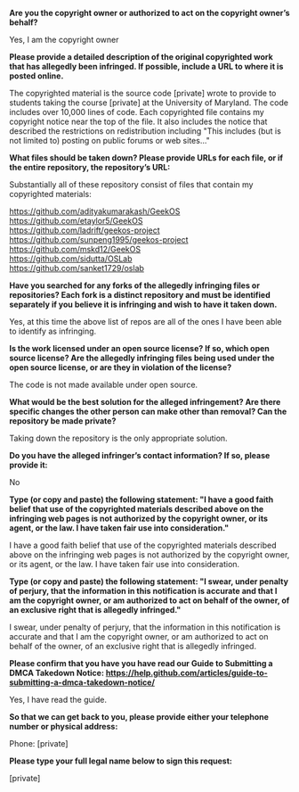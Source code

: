 **Are you the copyright owner or authorized to act on the copyright owner’s behalf?**

Yes, I am the copyright owner

**Please provide a detailed description of the original copyrighted work that has allegedly been infringed. If possible, include a URL to where it is posted online.**

The copyrighted material is the source code [private] wrote to provide to students taking the course [private] at the University of Maryland. The code includes over 10,000 lines of code. Each copyrighted file contains my copyright notice near the top of the file. It also includes the notice that described the restrictions on redistribution including "This includes (but is not limited to) posting on public forums or web sites..."

**What files should be taken down? Please provide URLs for each file, or if the entire repository, the repository’s URL:**

Substantially all of these repository consist of files that contain my copyrighted materials: 

https://github.com/adityakumarakash/GeekOS   
https://github.com/etaylor5/GeekOS   
https://github.com/ladrift/geekos-project   
https://github.com/sunpeng1995/geekos-project   
https://github.com/mskd12/GeekOS   
https://github.com/sidutta/OSLab   
https://github.com/sanket1729/oslab

**Have you searched for any forks of the allegedly infringing files or repositories? Each fork is a distinct repository and must be identified separately if you believe it is infringing and wish to have it taken down.**

Yes, at this time the above list of repos are all of the ones I have been able to identify as infringing.

**Is the work licensed under an open source license? If so, which open source license? Are the allegedly infringing files being used under the open source license, or are they in violation of the license?**

The code is not made available under open source.

**What would be the best solution for the alleged infringement? Are there specific changes the other person can make other than removal? Can the repository be made private?**

Taking down the repository is the only appropriate solution.

**Do you have the alleged infringer’s contact information? If so, please provide it:**

No

**Type (or copy and paste) the following statement: "I have a good faith belief that use of the copyrighted materials described above on the infringing web pages is not authorized by the copyright owner, or its agent, or the law. I have taken fair use into consideration."**

I have a good faith belief that use of the copyrighted materials described above on the infringing web pages is not authorized by the copyright owner, or its agent, or the law. I have taken fair use into consideration.

**Type (or copy and paste) the following statement: "I swear, under penalty of perjury, that the information in this notification is accurate and that I am the copyright owner, or am authorized to act on behalf of the owner, of an exclusive right that is allegedly infringed."**

I swear, under penalty of perjury, that the information in this notification is accurate and that I am the copyright owner, or am authorized to act on behalf of the owner, of an exclusive right that is allegedly infringed.

**Please confirm that you have you have read our Guide to Submitting a DMCA Takedown Notice: https://help.github.com/articles/guide-to-submitting-a-dmca-takedown-notice/**

Yes, I have read the guide.

**So that we can get back to you, please provide either your telephone number or physical address:**

Phone: [private]

**Please type your full legal name below to sign this request:**

[private]

